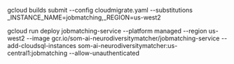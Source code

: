 gcloud builds submit --config cloudmigrate.yaml --substitutions _INSTANCE_NAME=jobmatching,_REGION=us-west2

gcloud run deploy jobmatching-service --platform managed --region us-west2 --image gcr.io/som-ai-neurodiversitymatcher/jobmatching-service --add-cloudsql-instances som-ai-neurodiversitymatcher:us-central1:jobmatching --allow-unauthenticated

